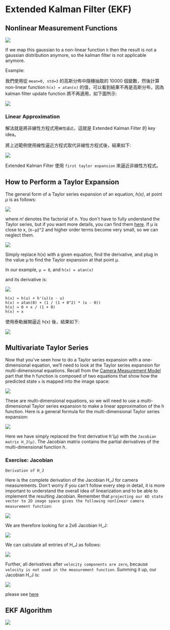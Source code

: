 # Extended Kalman Filter (EKF)

## Nonlinear Measurement Functions

![](images/nonlinear-measurement-fn.png)

If we map this gaussian to a non-linear function `h` then the result is not a gaussian distribution anymore, so the kalman filter is not applicable anymore.

Example:

我們使用從 `mean=0, std=3` 的高斯分佈中隨機抽取的 10000 個變數，然後計算 non-linear function `h(x) = atan(x)` 的值，可以看到結果不再是高斯分布，因為 kalman filter update function 將不再適用，如下圖所示:

![](images/nonlinear-measurement-fn-2.png)

### Linear Approximation

解法就是將非線性方程式用`線性逼近`，這就是 Extended Kalman Filter 的 key idea。

將上述範例使用線性逼近方程式取代非線性方程式後，結果如下:

![](images/nonlinear-measurement-fn-3.png)

Extended Kalman Filter 使用 `first taylor expansion` 來逼近非線性方程式。

## How to Perform a Taylor Expansion

The general form of a Taylor series expansion of an equation, *h(x)*, at point *μ* is as follows:

![](images/taylor-expansion.png)

where *n!* denotes the factorial of n. You don't have to fully understand the Taylor series, but if you want more details, you can find them [here](https://en.wikipedia.org/wiki/Taylor_series). If μ is close to x, (x−μ)^2 and higher order terms become very small, so we can neglect them.

![](images/taylor-expansion-2.png)


Simply replace h(x) with a given equation, find the derivative, and plug in the value μ to find the Taylor expansion at that point μ.

In our example, `μ = 0`, and `h(x) = atan(x)`

and its derivative is:

![](images/approximation-function.png)


```
h(x) ≈ h(u) + h'(u)(x - u)
h(x) ≈ atan(0) + (1 / (1 + 0^2) * (x - 0))
h(x) ≈ 0 + x / (1 + 0)
h(x) ≈ x
```

使用泰勒展開逼近 h(x) 後，結果如下:

![](images/nonlinear-measurement-fn-3.png)

## Multivariate Taylor Series

Now that you’ve seen how to do a Taylor series expansion with a one-dimensional equation, we’ll need to look at the Taylor series expansion for multi-dimensional equations. Recall from the [Camera Measurement Model]() part that the h function is composed of two equations that show how the predicted state `x` is mapped into the image space:

![](../Sensor%20Fusion/images/nonlinear-measurement-function.png)

These are multi-dimensional equations, so we will need to use a multi-dimensional Taylor series expansion to make a linear approximation of the h function. Here is a general formula for the multi-dimensional Taylor series expansion:

![](images/multi-dim-taylor-expansion.png)

Here we have simply replaced the first derivative h'(μ) with the `Jacobian matrix H_J(μ)`. The Jacobian matrix contains the partial derivatives of the multi-dimensional function h.

### Exercise: Jacobian

`Derivation of H_J`

Here is the complete derivation of the Jacobian H_J for camera measurements. Don't worry if you can't follow every step in detail, it is more important to understand the overall idea of linearization and to be able to implement the resulting Jacobian. Remember that `projecting our 6D state vector to 2D image space gives the following nonlinear camera measurement function`:

![](images/nonlinear-measurement-function.png)

We are therefore looking for a 2x6 Jacobian H_J:

![](images/jacobian.png)

We can calculate all entries of H_J as follows:

![](images/jacobian-2.png)

Further, all derivatives after `velocity components are zero`, because `velocity is not used in the measurement function`. Summing it up, our Jacobian H_J is:

![](images/jacobian-3.png)

please see [here](https://github.com/kaka-lin/nd013-c2-fusion-exercises/blob/main/lesson-3-EKF/exercises/starter/3_measurements.py)

## EKF Algorithm

![](../Sensor%20Fusion/images/ekf-fusion-flow.png)
